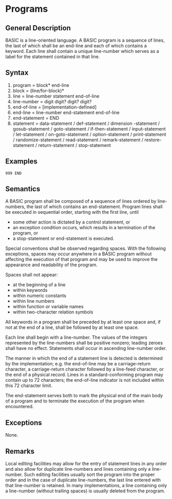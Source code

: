 # Programs
## General Description 

BASIC is a line-oriented language. A BASIC program is a sequence of lines, the last of which shall be an end-line and each of which contains a keyword. Each line shall contain a unique line-number which serves as a label for the statement contained in that line. 

## Syntax 

  1. program = block* end-line 
  2. block = (line/for-block)* 
  3. line = line-number statement end-of-line 
  4. line-number = digit digit? digit? digit? 
  5. end-of-line = [implementation-defined]
  6. end-line = line-number end-statement end-of-line 
  7. end-statement = END 
  8. statement = data-statement / def-statement / dimension -statement / gosub-statement / goto-statement / if-then-statement / input-statement / let-statement / on-goto-statement / option-statement / print-statement / randomize-statement / read-statement / remark-statement / restore-statement / return-statement / stop-statement

## Examples 

    999 END 
    
## Semantics 

A BASIC program shall be composed of a sequence of lines ordered by line-numbers, the last of which contains an end-statement. Program lines shall be executed in sequential order, starting with the first line, until 

  - some other action is dictated by a control statement, or
  - an exception condition occurs, which results in a termination of the program, or
  - a stop-statement or end-statement is executed.
    
Special conventions shall be observed regarding spaces. With the following exceptions, spaces may occur anywhere in a BASIC program without affecting the execution of that program and may be used to improve the appearance and readability of the program. 

Spaces shall not appear:

  - at the beginning of a line
  - within keywords
  - within numeric constants
  - within line numbers
  - within function or variable names
  - within two-character relation symbols 

All keywords in a program shall be preceded by at least one space and, if not at the end of a line, shall be followed by at least one space. 

Each line shall begin with a line-number. The values of the integers represented by the line-numbers shall be positive nonzero; leading zeroes shall have no effect. Statements shall occur in ascending line-number order. 

The manner in which the end of a statement line is detected is determined by the implementation; e.g. the end-of-line may be a carriage-return character, a carriage-return character followed by a line-feed character, or the end of a physical record. Lines in a standard-conforming program may contain up to 72 characters; the end-of-line indicator is not included within this 72 character limit. 

The end-statement serves both to mark the physical end of the main body of a program and to terminate the execution of the program when encountered. 

## Exceptions 

None. 

## Remarks 

Local editing facilities may allow for the entry of statement lines in any order and also allow for duplicate line-numbers and lines containing only a line-number. Such editing facilities usually sort the program into the proper order and in the case of duplicate line-numbers, the last line entered with that line-number is retained. In many implementations, a line containing only a line-number (without trailing spaces) is usually deleted from the program. 
